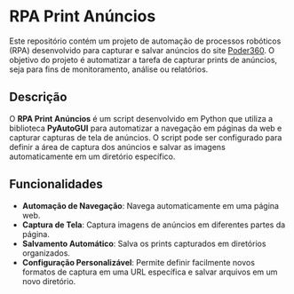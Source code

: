 # RPA Print Anúncios

Este repositório contém um projeto de automação de processos robóticos (RPA) desenvolvido para capturar e salvar anúncios do site [Poder360](www.poder360.com.br). O objetivo do projeto é automatizar a tarefa de capturar prints de anúncios, seja para fins de monitoramento, análise ou relatórios.

## Descrição

O **RPA Print Anúncios** é um script desenvolvido em Python que utiliza a biblioteca **PyAutoGUI** para automatizar a navegação em páginas da web e capturar capturas de tela de anúncios. O script pode ser configurado para definir a área de captura dos anúncios e salvar as imagens automaticamente em um diretório específico.

## Funcionalidades

- **Automação de Navegação**: Navega automaticamente em uma página web.
- **Captura de Tela**: Captura imagens de anúncios em diferentes partes da página.
- **Salvamento Automático**: Salva os prints capturados em diretórios organizados.
- **Configuração Personalizável**: Permite definir facilmente novos formatos de captura em uma URL específica e salvar arquivos em um novo diretório.
